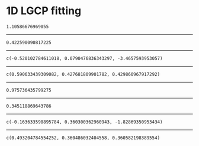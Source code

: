 # 1D LGCP fitting

    1.10586676969055

---

    0.422590090817225

---

    c(-0.520102784611018, 0.0790476836343297, -3.4657593953057)

---

    c(0.590633439309082, 0.427681809901782, 0.429860967917292)

---

    0.975736435799275

---

    0.345118869643786

---

    c(-0.163633598895784, 0.360300362960943, -1.82869350953434)

---

    c(0.493204784554252, 0.360486032404558, 0.360582198389554)

